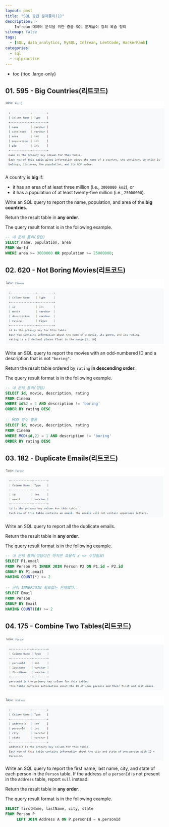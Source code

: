 ```yaml
---
layout: post
title: "SQL 중급 문제풀이(1)"
description: >
    Infrean 데이터 분석을 위한 중급 SQL 문제풀이 강의 복습 정리
sitemap: false
tags:
  - [SQL, data_analytics, MySQL, Infrean, LeetCode, HackerRank]
categories:
  - sql
  - sqlpractice 
---
```


* toc
{:toc .large-only}


## 01. 595 - Big Countries(리트코드)

![image-20220413151006251](/assets/md-images/image-20220413151006251.png)



A country is **big** if:

- it has an area of at least three million (i.e., `3000000 km2`), or
- it has a population of at least twenty-five million (i.e., `25000000`).

Write an SQL query to report the name, population, and area of the **big countries**.

Return the result table in **any order**.

The query result format is in the following example.



```sql
-- 내 문제 풀이(정답)
SELECT name, population, area
FROM World
WHERE area >= 3000000 OR population >= 25000000;
```





## 02. 620 - Not Boring Movies(리트코드)

![image-20220413151521610](/assets/md-images/image-20220413151521610.png)

Write an SQL query to report the movies with an odd-numbered ID and a description that is not `"boring"`.

Return the result table ordered by `rating` **in descending order**.

The query result format is in the following example.



```sql
-- 내 문제 풀이(정답)
SELECT id, movie, description, rating
FROM Cinema
WHERE id%2 = 1 AND description != 'boring'
ORDER BY rating DESC

-- MOD 함수 활용
SELECT id, movie, description, rating
FROM Cinema
WHERE MOD(id,2) = 1 AND description != 'boring'
ORDER BY rating DESC
```





## 03. 182 - Duplicate Emails(리트코드)

![image-20220413153238777](/assets/md-images/image-20220413153238777.png)

Write an SQL query to report all the duplicate emails.

Return the result table in **any order**.

The query result format is in the following example.



```sql
-- 내 문제 풀이(정답이긴 하지만 효율적 x => 수정필요)
SELECT P1.email
FROM Person P1 INNER JOIN Person P2 ON P1.id = P2.id
GROUP BY P1.email
HAVING COUNT(*) >= 2

-- 굳이 INNERJOIN 필요없는 문제였다..
SELECT Email
FROM Person
GROUP BY Email
HAVING COUNT(Id) >= 2
```





## 04. 175 - Combine Two Tables(리트코드)

![image-20220413153711178](/assets/md-images/image-20220413153711178.png)

![image-20220413153723124](/assets/md-images/image-20220413153723124.png)



Write an SQL query to report the first name, last name, city, and state of each person in the `Person` table. If the address of a `personId` is not present in the `Address` table, report `null` instead.

Return the result table in **any order**.

The query result format is in the following example.



```sql
SELECT firstName, lastName, city, state
FROM Person P 
	 LEFT JOIN Address A ON P.personId = A.personId
```

